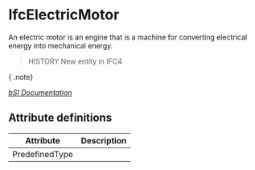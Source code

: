 IfcElectricMotor
================
An electric motor is an engine that is a machine for converting electrical
energy into mechanical energy.  
  
> HISTORY  New entity in IFC4  
  
{ .note}  
>  
[ _bSI
Documentation_](https://standards.buildingsmart.org/IFC/DEV/IFC4_2/FINAL/HTML/schema/ifcelectricaldomain/lexical/ifcelectricmotor.htm)


Attribute definitions
---------------------
| Attribute      | Description   |
|----------------|---------------|
| PredefinedType |               |

